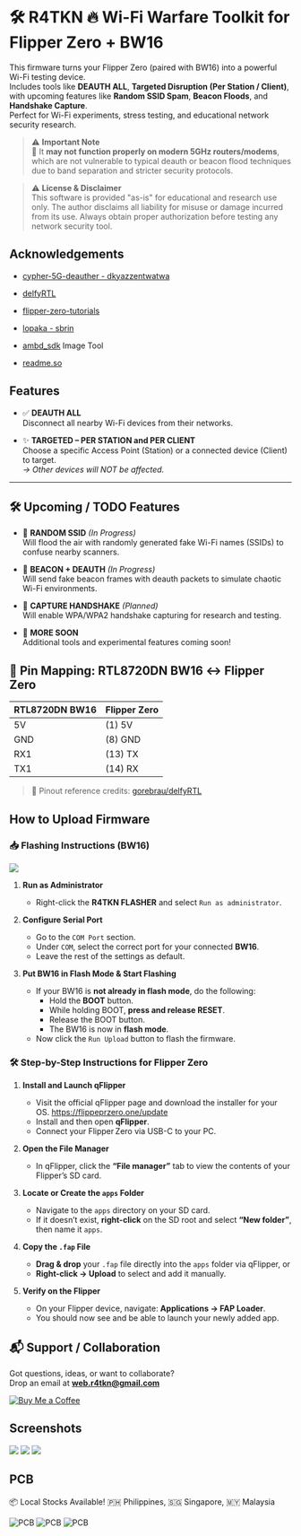 # 🛠️ R4TKN 🔥 Wi-Fi Warfare Toolkit for Flipper Zero + BW16

This firmware turns your Flipper Zero (paired with BW16) into a powerful Wi-Fi testing device.  
Includes tools like **DEAUTH ALL**, **Targeted Disruption (Per Station / Client)**, with upcoming features like **Random SSID Spam**, **Beacon Floods**, and **Handshake Capture**.  
Perfect for Wi-Fi experiments, stress testing, and educational network security research.

> ⚠️ **Important Note**  
> 🔴 It **may not function properly on modern 5GHz routers/modems**, which are not vulnerable to typical deauth or beacon flood techniques due to band separation and stricter security protocols.


> ⚠️ **License & Disclaimer**  
> This software is provided "as-is" for educational and research use only. The author disclaims all liability for misuse or damage incurred from its use. Always obtain proper authorization before testing any network security tool.


## Acknowledgements

 - [cypher-5G-deauther - dkyazzentwatwa](https://github.com/dkyazzentwatwa/cypher-5G-deauther/tree/mainawesome-README-templates)

 - [delfyRTL](https://github.com/gorebrau/delfyRTL/tree/main)
 - [flipper-zero-tutorials](https://github.com/jamisonderek/flipper-zero-tutorials)

 - [lopaka - sbrin](https://github.com/sbrin/lopaka)

 - [ambd_sdk](https://github.com/ambiot/ambd_sdk) Image Tool

 - [readme.so](https://github.com/octokatherine/readme.so) 

## Features

- ✅ **DEAUTH ALL**  
  Disconnect all nearby Wi-Fi devices from their networks.

- ✨ **TARGETED – PER STATION and PER CLIENT**  
  Choose a specific Access Point (Station) or a connected device (Client) to target.  
  _→ Other devices will NOT be affected._

---

## 🛠️ Upcoming / TODO Features

- 🚧 **RANDOM SSID** *(In Progress)*  
  Will flood the air with randomly generated fake Wi-Fi names (SSIDs) to confuse nearby scanners.

- 🚧 **BEACON + DEAUTH** *(In Progress)*  
  Will send fake beacon frames with deauth packets to simulate chaotic Wi-Fi environments.

- 🚧 **CAPTURE HANDSHAKE** *(Planned)*  
  Will enable WPA/WPA2 handshake capturing for research and testing.
  
- 🔧 **MORE SOON**  
  Additional tools and experimental features coming soon!
## 🔌 Pin Mapping: RTL8720DN BW16 ↔ Flipper Zero

| RTL8720DN BW16 | Flipper Zero |
|----------------|--------------|
| 5V             | (1) 5V       |
| GND            | (8) GND      |
| RX1            | (13) TX      |
| TX1            | (14) RX      |

> 📎 Pinout reference credits: [gorebrau/delfyRTL](https://github.com/gorebrau/delfyRTL)


## How to Upload Firmware 

### 📥 Flashing Instructions (BW16)
![](https://github.com/rusyln/flipper-zero-bw16-r4tkn/blob/master/Screenshot/flasher1.png)


1. **Run as Administrator**  
   - Right-click the **R4TKN FLASHER** and select `Run as administrator`.

3. **Configure Serial Port**  
   - Go to the `COM Port` section.  
   - Under `COM`, select the correct port for your connected **BW16**.  
   - Leave the rest of the settings as default.

5. **Put BW16 in Flash Mode & Start Flashing**  
   - If your BW16 is **not already in flash mode**, do the following:  
     - Hold the **BOOT** button.  
     - While holding BOOT, **press and release RESET**.  
     - Release the BOOT button.  
     - The BW16 is now in **flash mode**.  
   - Now click the `Run Upload` button to flash the firmware.

### 🛠 Step-by-Step Instructions for Flipper Zero

1. **Install and Launch qFlipper**  
   - Visit the official qFlipper page and download the installer for your OS.  https://flippeprzero.one/update
   - Install and then open **qFlipper**.  
   - Connect your Flipper Zero via USB-C to your PC.

2. **Open the File Manager**  
   - In qFlipper, click the **“File manager”** tab to view the contents of your Flipper’s SD card.

3. **Locate or Create the `apps` Folder**  
   - Navigate to the `apps` directory on your SD card.  
   - If it doesn’t exist, **right-click** on the SD root and select **“New folder”**, then name it `apps`.

4. **Copy the `.fap` File**  
   - **Drag & drop** your `.fap` file directly into the `apps` folder via qFlipper, or  
   - **Right-click → Upload** to select and add it manually.

5. **Verify on the Flipper**  
   - On your Flipper device, navigate: **Applications → FAP Loader**.  
   - You should now see and be able to launch your newly added app.

## 📬 Support / Collaboration

Got questions, ideas, or want to collaborate?  
Drop an email at **web.r4tkn@gmail.com**

[![Buy Me a Coffee](https://www.buymeacoffee.com/assets/img/custom_images/orange_img.png)](http://coff.ee/rusn)
## Screenshots

![](https://github.com/rusyln/flipper-zero-bw16-r4tkn/blob/master/Screenshot/1.png)
![](https://github.com/rusyln/flipper-zero-bw16-r4tkn/blob/master/Screenshot/4.png)
![](https://github.com/rusyln/flipper-zero-bw16-r4tkn/blob/master/Screenshot/7.png)


## PCB  

📦 Local Stocks Available! 🇵🇭 Philippines, 🇸🇬 Singapore, 🇲🇾 Malaysia

![PCB](https://github.com/rusyln/flipper-zero-bw16-r4tkn/blob/master/PCB/10.png)
![PCB](https://github.com/rusyln/flipper-zero-bw16-r4tkn/blob/master/PCB/8.png)
![PCB](https://github.com/rusyln/flipper-zero-bw16-r4tkn/blob/master/PCB/9.png)



